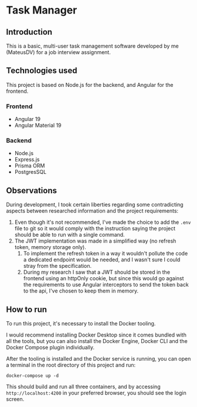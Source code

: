 # Task Manager
## Introduction
This is a basic, multi-user task management software developed by me (MateusDV) for a job interview assignment.

## Technologies used
This project is based on Node.js for the backend, and Angular for the frontend.

### Frontend
- Angular 19
- Angular Material 19

### Backend
- Node.js
- Express.js
- Prisma ORM
- PostgresSQL

## Observations
During development, I took certain liberties regarding some contradicting aspects between researched information and the project requirements:
1. Even though it's not recommended, I've made the choice to add the `.env` file to git so it would comply with the instruction saying the project should be able to run with a single command.
2. The JWT implementation was made in a simplified way (no refresh token, memory storage only).
    1. To implement the refresh token in a way it wouldn't pollute the code a dedicated endpoint would be needed, and I wasn't sure I could stray from the specification.
    2. During my research I saw that a JWT should be stored in the frontend using an httpOnly cookie, but since this would go against the requirements to use Angular interceptors to send the token back to the api, I've chosen to keep them in memory.

## How to run
To run this project, it's necessary to install the Docker tooling.

I would recommend installing Docker Desktop since it comes bundled with all the tools, but you can also install the Docker Engine, Docker CLI and the Docker Compose plugin individually.

After the tooling is installed and the Docker service is running, you can open a terminal in the root directory of this project and run:

`docker-compose up -d`

This should build and run all three containers, and by accessing `http://localhost:4200` in your preferred browser, you should see the login screen.


